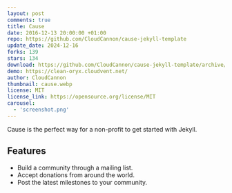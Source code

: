 ```yaml
---
layout: post
comments: true
title: Cause
date: 2016-12-13 20:00:00 +01:00
repo: https://github.com/CloudCannon/cause-jekyll-template
update_date: 2024-12-16
forks: 139
stars: 134
download: https://github.com/CloudCannon/cause-jekyll-template/archive/master.zip
demo: https://clean-oryx.cloudvent.net/
author: CloudCannon
thumbnail: cause.webp
license: MIT
license_link: https://opensource.org/license/MIT
carousel:
  - 'screenshot.png'
---
```


Cause is the perfect way for a non-profit to get started with Jekyll.

## Features

* Build a community through a mailing list.
* Accept donations from around the world.
* Post the latest milestones to your community.
